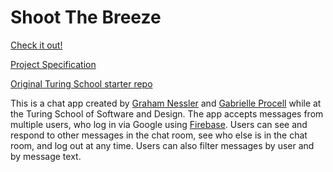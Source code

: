 # Shoot The Breeze

[Check it out!](https://shoot-the-breeze-b5e3f.firebaseapp.com/)

[Project Specification](http://frontend.turing.io/projects/shoot-the-breeze)

[Original Turing School starter repo](https://github.com/turingschool-examples/shoot-the-breeze)

This is a chat app created by [Graham Nessler](https://github.com/gness1804) and [Gabrielle Procell](https://github.com/gprocell927) while at the Turing School of Software and Design. The app accepts messages from multiple users, who log in via Google using [Firebase](https://console.firebase.google.com/). Users can see and respond to other messages in the chat room, see who else is in the chat room, and log out at any time. Users can also filter messages by user and by message text.

